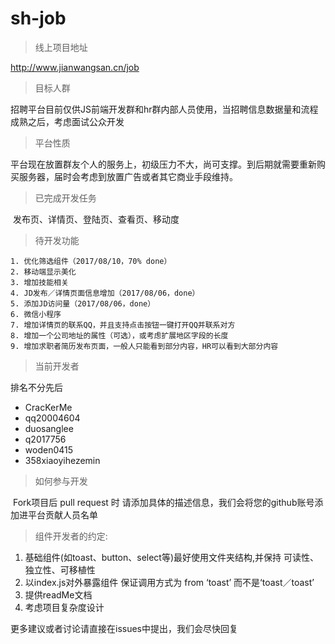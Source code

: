 # sh-job

>   线上项目地址

http://www.jianwangsan.cn/job

> 目标人群

​	招聘平台目前仅供JS前端开发群和hr群内部人员使用，当招聘信息数据量和流程成熟之后，考虑面试公众开发

> 平台性质

​	平台现在放置群友个人的服务上，初级压力不大，尚可支撑。到后期就需要重新购买服务器，届时会考虑到放置广告或者其它商业手段维持。

> 已完成开发任务

​	发布页、详情页、登陆页、查看页、移动度

> 待开发功能

	1. 优化筛选组件（2017/08/10，70% done）
	2. 移动端显示美化
	3. 增加技能相关
	4. JD发布／详情页面信息增加（2017/08/06，done）
	5. 添加JD访问量（2017/08/06，done）
	6. 微信小程序
	7. 增加详情页的联系QQ，并且支持点击按钮一键打开QQ并联系对方
	8. 增加一个公司地址的属性（可选），或考虑扩展地区字段的长度
	9. 增加求职者简历发布页面，一般人只能看到部分内容，HR可以看到大部分内容

> 当前开发者

排名不分先后

- CracKerMe
- qq20004604
- duosanglee
- q2017756
- woden0415
- 358xiaoyihezemin

> 如何参与开发

​	Fork项目后 pull request 时 请添加具体的描述信息，我们会将您的github账号添加进平台贡献人员名单

> 组件开发者的约定:

1. 基础组件(如toast、button、select等)最好使用文件夹结构,并保持 可读性、独立性、可移植性
2. 以index.js对外暴露组件 保证调用方式为 from ‘toast’ 而不是‘toast／toast’
3. 提供readMe文档
4. 考虑项目复杂度设计



更多建议或者讨论请直接在issues中提出，我们会尽快回复
